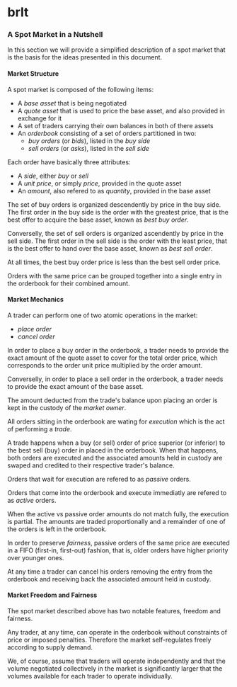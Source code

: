 # brlt

### A Spot Market in a Nutshell

In this section we will provide a simplified description of a spot market that
is the basis for the ideas presented in this document.

#### Market Structure

A spot market is composed of the following items:

* A _base asset_ that is being negotiated
* A _quote asset_ that is used to price the base asset, and also provided in exchange for it
* A set of traders carrying their own balances in both of there assets
* An _orderbook_ consisting of a set of orders partitioned in two:
  * _buy orders_ (or _bids_), listed in the _buy side_
  * _sell orders_ (or _asks_), listed in the _sell side_

Each order have basically three attributes:

* A _side_, either _buy_ or _sell_
* A _unit price_, or simply _price_, provided in the quote asset
* An _amount_, also refered to as _quantity_, provided in the base asset

The set of buy orders is organized descendently by price in the buy side.
The first order in the buy side is the order with the greatest price,
that is the best offer to acquire the base asset, known as _best buy order_.

Converselly, the set of sell orders is organized ascendently by price in
the sell side. The first order in the sell side is the order with the least
price, that is the best offer to hand over the base asset, known
as _best sell order_.

At all times, the best buy order price is less than the best sell order price.

Orders with the same price can be grouped together into a single entry in the
orderbook for their combined amount.

#### Market Mechanics

A trader can perform one of two atomic operations in the market:

* _place order_
* _cancel order_

In order to place a buy order in the orderbook, a trader needs to provide the
exact amount of the quote asset to cover for the total order price, which
corresponds to the order unit price multiplied by the order amount.

Converselly, in order to place a sell order in the orderbook, a trader needs
to provide the exact amount of the base asset. 

The amount deducted from the trade's balance upon placing an order is kept in
the custody of the _market owner_.

All orders sitting in the orderbook are wating for _execution_ which is the act
of performing a _trade_.

A trade happens when a buy (or sell) order of price superior (or inferior)
to the best sell (buy) order in placed in the orderbook. When that happens,
both orders are executed and the associated amounts held in custody are swaped
and credited to their respective trader's balance.

Orders that wait for execution are refered to as _passive_ orders.

Orders that come into the orderbook and execute immediatly are refered to as _active_ orders.

When the active vs passive order amounts do not match fully, the execution is
partial. The amounts are traded proportionally and a remainder of one of the orders
is left in the orderbook.

In order to preserve _fairness_, passive orders of the same price are executed
in a FIFO (first-in, first-out) fashion, that is, older orders have higher priority
over younger ones.

At any time a trader can cancel his orders removing the entry from the orderbook
and receiving back the associated amount held in custody.

#### Market Freedom and Fairness

The spot market described above has two notable features, freedom and fairness.

Any trader, at any time, can operate in the orderbook without constraints of
price or imposed penalties. Therefore the market self-regulates freely
according to supply demand.

We, of course, assume that traders will operate independently and
that the volume negotiated collectively in the market is significantly larger
that the volumes available for each trader to operate individually.

